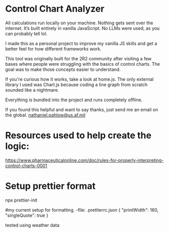 # Control Chart Analyzer

All calculations run locally on your machine. Nothing gets sent over the internet.
It’s built entirely in vanilla JavaScript. No LLMs were used, as you can probably tell lol.

I made this as a personal project to improve my vanilla JS skills and get a better feel for how different frameworks work.

This tool was originally built for the 2R2 community after visiting a few bases where people were struggling with the basics of control charts. The goal was to make those concepts easier to understand.

If you're curious how it works, take a look at home.js. The only external library I used was Chart.js because coding a line graph from scratch sounded like a nightmare.

Everything is bundled into the project and runs completely offline.

If you found this helpful and want to say thanks, just send me an email on the global.
nathaniel.pahlow@us.af.mil

# Resources used to help create the logic:

https://www.pharmaceuticalonline.com/doc/rules-for-properly-interpreting-control-charts-0001

# Setup prettier format

npx prettier-init

#my current setup for formatting.
-file: .prettierrc.json
{
"printWidth": 160,
"singleQuote": true
}

tested using weather data
